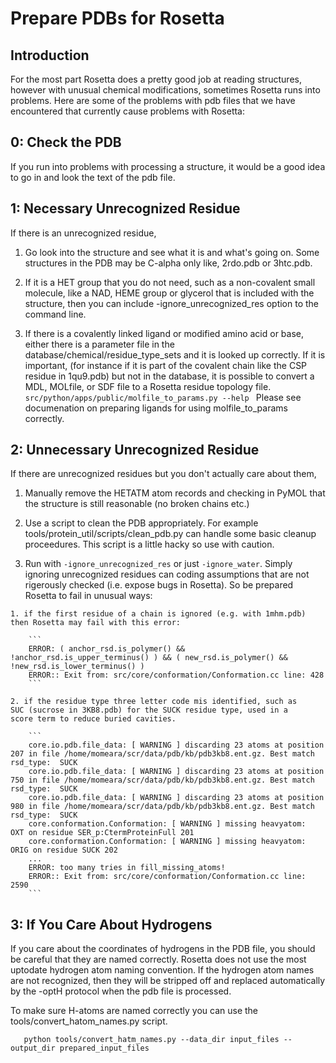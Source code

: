 # Prepare PDBs for Rosetta

## Introduction
For the most part Rosetta does a pretty good job at reading
structures, however with unusual chemical modifications, sometimes
Rosetta runs into problems. Here are some of the problems with pdb
files that we have encountered that currently cause problems with
Rosetta:


## 0: Check the PDB
If you run into problems with processing a structure, it would
be a good idea to go in and look the text of the pdb file. 

## 1: Necessary Unrecognized Residue
If there is an unrecognized residue,
  1. Go look into the structure and see what it is and what's going
  on. Some structures in the PDB may be C-alpha only like, 2rdo.pdb or
  3htc.pdb.

  2. If it is a HET group that you do not need, such as a non-covalent
  small molecule, like a NAD, HEME group or glycerol that is included
  with the structure, then you can include -ignore_unrecognized_res
  option to the command line.

  3. If there is a covalently linked ligand or modified amino acid or
  base, either there is a parameter file in the
  database/chemical/residue_type_sets and it is looked up
  correctly. If it is important, (for instance if it is part of the
  covalent chain like the CSP residue in 1qu9.pdb) but not in the
  database, it is possible to convert a MDL, MOLfile, or SDF file to a
  Rosetta residue topology file.
    ```
     src/python/apps/public/molfile_to_params.py --help 
    ```
  Please see documenation on preparing ligands for using
  molfile_to_params correctly.

## 2: Unnecessary Unrecognized Residue
If there are unrecognized residues but you don't actually care about them,

  1. Manually remove the HETATM atom records and checking in PyMOL
  that the structure is still reasonable (no broken chains etc.)

  2. Use a script to clean the PDB appropriately. For example
  tools/protein_util/scripts/clean_pdb.py can handle some basic
  cleanup proceedures. This script is a little hacky so use with
  caution.

  3. Run with `-ignore_unrecognized_res` or just `-ignore_water`. Simply
  ignoring unrecognized residues can coding assumptions that are not
  rigerously checked (i.e. expose bugs in Rosetta). So be prepared
  Rosetta to fail in unusual ways: 
     
    1. if the first residue of a chain is ignored (e.g. with 1mhm.pdb)
    then Rosetta may fail with this error:

        ```
        ERROR: ( anchor_rsd.is_polymer() && !anchor_rsd.is_upper_terminus() ) && ( new_rsd.is_polymer() && !new_rsd.is_lower_terminus() )
        ERROR:: Exit from: src/core/conformation/Conformation.cc line: 428
        ```

    2. if the residue type three letter code mis identified, such as
    SUC (sucrose in 3KB8.pdb) for the SUCK residue type, used in a
    score term to reduce buried cavities.

        ```
        core.io.pdb.file_data: [ WARNING ] discarding 23 atoms at position 207 in file /home/momeara/scr/data/pdb/kb/pdb3kb8.ent.gz. Best match rsd_type:  SUCK
        core.io.pdb.file_data: [ WARNING ] discarding 23 atoms at position 750 in file /home/momeara/scr/data/pdb/kb/pdb3kb8.ent.gz. Best match rsd_type:  SUCK
        core.io.pdb.file_data: [ WARNING ] discarding 23 atoms at position 980 in file /home/momeara/scr/data/pdb/kb/pdb3kb8.ent.gz. Best match rsd_type:  SUCK
        core.conformation.Conformation: [ WARNING ] missing heavyatom:  OXT on residue SER_p:CtermProteinFull 201
        core.conformation.Conformation: [ WARNING ] missing heavyatom: ORIG on residue SUCK 202
        ...
        ERROR: too many tries in fill_missing_atoms!
        ERROR:: Exit from: src/core/conformation/Conformation.cc line: 2590
        ```

## 3: If You Care About Hydrogens
If you care about the coordinates of hydrogens in the PDB file, you
should be careful that they are named correctly. Rosetta does not use
the most uptodate hydrogen atom naming convention. If the hydrogen
atom names are not recognized, then they will be stripped off and
replaced automatically by the -optH protocol when the pdb file is
processed.

To make sure H-atoms are named correctly you can use the
tools/convert_hatom_names.py script.

```
   python tools/convert_hatm_names.py --data_dir input_files --output_dir prepared_input_files
```

